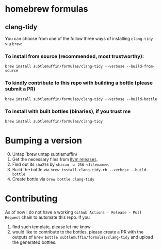 # homebrew formulas

## clang-tidy
You can choose from one of the follow three ways of installing `clang-tidy` via `brew`:

### To install from source (recommended, most trustworthy):
```shell
brew install subtlemuffin/formulas/clang-tidy --verbose --build-from-source
```

### To kindly contribute to this repo with building a bottle (please submit a PR)
```shell
brew install subtlemuffin/formulas/clang-tidy --verbose --build-bottle
```

### To install with built bottles (binaries), if you trust me
```shell
brew install subtlemuffin/formulas/clang-tidy
```

# Bumping a version
0. Untap `brew untap subtlemuffin/
1. Get the necessary files from [llvm releases](https://github.com/llvm/llvm-project/releases).
2. Find out its `sha256` by ```shasum -a 256 <filename>```.
3. Build the bottle via ```brew install clang-tidy.rb --verbose --build-bottle```
4. Create bottle via ```brew bottle clang-tidy```

# Contributing
As of now I do not have a working `Github Actions - Release - Pull Request` chain to automate this repo. If you

1. find such template, please let me know
2. would like to contribute to the bottles, please create a PR with the outputs of `brew bottle subtlemuffin/formulas/clang-tidy` and upload the generated bottles.
